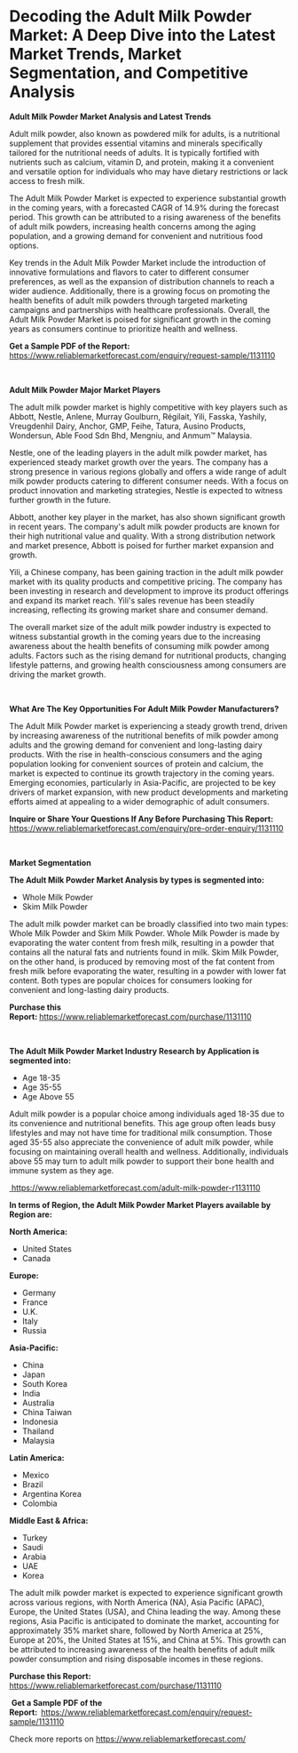 <p><h1>Decoding the Adult Milk Powder Market: A Deep Dive into the Latest Market Trends, Market Segmentation, and Competitive Analysis</h1></p><p><strong>Adult Milk Powder Market Analysis and Latest Trends</strong></p>
<p><p>Adult milk powder, also known as powdered milk for adults, is a nutritional supplement that provides essential vitamins and minerals specifically tailored for the nutritional needs of adults. It is typically fortified with nutrients such as calcium, vitamin D, and protein, making it a convenient and versatile option for individuals who may have dietary restrictions or lack access to fresh milk.</p><p>The Adult Milk Powder Market is expected to experience substantial growth in the coming years, with a forecasted CAGR of 14.9% during the forecast period. This growth can be attributed to a rising awareness of the benefits of adult milk powders, increasing health concerns among the aging population, and a growing demand for convenient and nutritious food options.</p><p>Key trends in the Adult Milk Powder Market include the introduction of innovative formulations and flavors to cater to different consumer preferences, as well as the expansion of distribution channels to reach a wider audience. Additionally, there is a growing focus on promoting the health benefits of adult milk powders through targeted marketing campaigns and partnerships with healthcare professionals. Overall, the Adult Milk Powder Market is poised for significant growth in the coming years as consumers continue to prioritize health and wellness.</p></p>
<p><strong>Get a Sample PDF of the Report:&nbsp;</strong> <a href="https://www.reliablemarketforecast.com/enquiry/request-sample/1131110">https://www.reliablemarketforecast.com/enquiry/request-sample/1131110</a></p>
<p>&nbsp;</p>
<p><strong>Adult Milk Powder Major Market Players</strong></p>
<p><p>The adult milk powder market is highly competitive with key players such as Abbott, Nestle, Anlene, Murray Goulburn, Régilait, Yili, Fasska, Yashily, Vreugdenhil Dairy, Anchor, GMP, Feihe, Tatura, Ausino Products, Wondersun, Able Food Sdn Bhd, Mengniu, and Anmum™ Malaysia.</p><p>Nestle, one of the leading players in the adult milk powder market, has experienced steady market growth over the years. The company has a strong presence in various regions globally and offers a wide range of adult milk powder products catering to different consumer needs. With a focus on product innovation and marketing strategies, Nestle is expected to witness further growth in the future.</p><p>Abbott, another key player in the market, has also shown significant growth in recent years. The company's adult milk powder products are known for their high nutritional value and quality. With a strong distribution network and market presence, Abbott is poised for further market expansion and growth.</p><p>Yili, a Chinese company, has been gaining traction in the adult milk powder market with its quality products and competitive pricing. The company has been investing in research and development to improve its product offerings and expand its market reach. Yili's sales revenue has been steadily increasing, reflecting its growing market share and consumer demand.</p><p>The overall market size of the adult milk powder industry is expected to witness substantial growth in the coming years due to the increasing awareness about the health benefits of consuming milk powder among adults. Factors such as the rising demand for nutritional products, changing lifestyle patterns, and growing health consciousness among consumers are driving the market growth.</p></p>
<p>&nbsp;</p>
<p><strong>What Are The Key Opportunities For Adult Milk Powder Manufacturers?</strong></p>
<p><p>The Adult Milk Powder market is experiencing a steady growth trend, driven by increasing awareness of the nutritional benefits of milk powder among adults and the growing demand for convenient and long-lasting dairy products. With the rise in health-conscious consumers and the aging population looking for convenient sources of protein and calcium, the market is expected to continue its growth trajectory in the coming years. Emerging economies, particularly in Asia-Pacific, are projected to be key drivers of market expansion, with new product developments and marketing efforts aimed at appealing to a wider demographic of adult consumers.</p></p>
<p><strong>Inquire or Share Your Questions If Any Before Purchasing This Report:</strong> <a href="https://www.reliablemarketforecast.com/enquiry/pre-order-enquiry/1131110">https://www.reliablemarketforecast.com/enquiry/pre-order-enquiry/1131110</a></p>
<p>&nbsp;</p>
<p><strong>Market Segmentation</strong></p>
<p><strong>The Adult Milk Powder Market Analysis by types is segmented into:</strong></p>
<p><ul><li>Whole Milk Powder</li><li>Skim Milk Powder</li></ul></p>
<p><p>The adult milk powder market can be broadly classified into two main types: Whole Milk Powder and Skim Milk Powder. Whole Milk Powder is made by evaporating the water content from fresh milk, resulting in a powder that contains all the natural fats and nutrients found in milk. Skim Milk Powder, on the other hand, is produced by removing most of the fat content from fresh milk before evaporating the water, resulting in a powder with lower fat content. Both types are popular choices for consumers looking for convenient and long-lasting dairy products.</p></p>
<p><strong>Purchase this Report:&nbsp;</strong><a href="https://www.reliablemarketforecast.com/purchase/1131110">https://www.reliablemarketforecast.com/purchase/1131110</a></p>
<p>&nbsp;</p>
<p><strong>The Adult Milk Powder Market Industry Research by Application is segmented into:</strong></p>
<p><ul><li>Age 18-35</li><li>Age 35-55</li><li>Age Above 55</li></ul></p>
<p><p>Adult milk powder is a popular choice among individuals aged 18-35 due to its convenience and nutritional benefits. This age group often leads busy lifestyles and may not have time for traditional milk consumption. Those aged 35-55 also appreciate the convenience of adult milk powder, while focusing on maintaining overall health and wellness. Additionally, individuals above 55 may turn to adult milk powder to support their bone health and immune system as they age.</p></p>
<p><a href="https://www.reliablemarketforecast.com/adult-milk-powder-r1131110">&nbsp;https://www.reliablemarketforecast.com/adult-milk-powder-r1131110</a></p>
<p><strong>In terms of Region, the Adult Milk Powder Market Players available by Region are:</strong></p>
<p>
    <p> <strong> North America: </strong>
        <ul>
            <li>United States</li>
            <li>Canada</li>
        </ul>
        </p> 
    <p> <strong> Europe: </strong>
        <ul>
            <li>Germany</li>
            <li>France</li>
            <li>U.K.</li>
            <li>Italy</li>
            <li>Russia</li>
        </ul>
        </p> 
    <p> <strong> Asia-Pacific: </strong>
        <ul>
            <li>China</li>
            <li>Japan</li>
            <li>South Korea</li>
            <li>India</li>
            <li>Australia</li>
            <li>China Taiwan</li>
            <li>Indonesia</li>
            <li>Thailand</li>
            <li>Malaysia</li>
        </ul>
        </p> 
    <p> <strong> Latin America: </strong>
        <ul>
            <li>Mexico</li>
            <li>Brazil</li>
            <li>Argentina Korea</li>
            <li>Colombia</li>
        </ul>
        </p> 
    <p> <strong> Middle East & Africa: </strong>
        <ul>
            <li>Turkey</li>
            <li>Saudi</li>
            <li>Arabia</li>
            <li>UAE</li>
            <li>Korea</li>
        </ul>
    </p>
    </p>
<p><p>The adult milk powder market is expected to experience significant growth across various regions, with North America (NA), Asia Pacific (APAC), Europe, the United States (USA), and China leading the way. Among these regions, Asia Pacific is anticipated to dominate the market, accounting for approximately 35% market share, followed by North America at 25%, Europe at 20%, the United States at 15%, and China at 5%. This growth can be attributed to increasing awareness of the health benefits of adult milk powder consumption and rising disposable incomes in these regions.</p></p>
<p><strong>Purchase this Report: </strong><a href="https://www.reliablemarketforecast.com/purchase/1131110">https://www.reliablemarketforecast.com/purchase/1131110</a></p>
<p>&nbsp;<strong>Get a Sample PDF of the Report:&nbsp;&nbsp;</strong><a href="https://www.reliablemarketforecast.com/enquiry/request-sample/1131110">https://www.reliablemarketforecast.com/enquiry/request-sample/1131110</a></p>
<p><strong></strong></p>
<p>Check more reports on <a href="https://www.reliablemarketforecast.com/">https://www.reliablemarketforecast.com/</a></p>